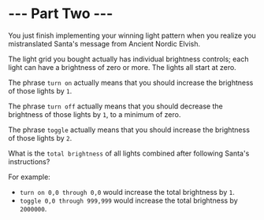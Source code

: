 # --- Part Two ---

You just finish implementing your winning light pattern when you realize you mistranslated Santa's message from Ancient Nordic Elvish.

The light grid you bought actually has individual brightness controls; each light can have a brightness of zero or more. The lights all start at zero.

The phrase ```turn on``` actually means that you should increase the brightness of those lights by ```1```.

The phrase ```turn off``` actually means that you should decrease the brightness of those lights by ```1```, to a minimum of zero.

The phrase ```toggle``` actually means that you should increase the brightness of those lights by ```2```.

What is the ```total brightness``` of all lights combined after following Santa's instructions?

For example:

* ```turn on 0,0 through 0,0``` would increase the total brightness by ```1```.
* ```toggle 0,0 through 999,999``` would increase the total brightness by ```2000000```.